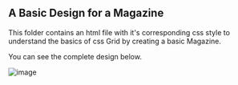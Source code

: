 ## A Basic Design for a Magazine

This folder contains an html file with it's corresponding css style to understand the basics of css Grid by creating a basic Magazine.

You can see the complete design below.

![image](https://github.com/Nathnael-G/FCC-Responsive-web-designs/assets/120024349/9ad9b0c6-b895-47f5-b26c-794e28eb52d2)
